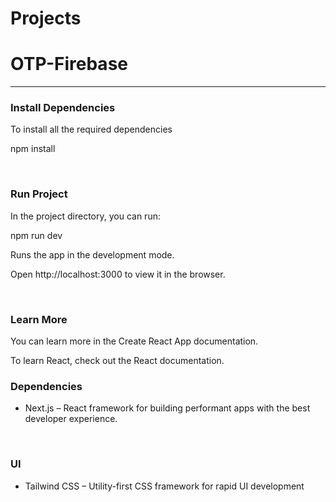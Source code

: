 # Projects
<h1>OTP-Firebase</h1>
<hr/>
<h3>Install Dependencies</h3>
<p>To install all the required dependencies</p>

<p>npm install</p>
<br/>
<h3>Run Project</h3>

<p>In the project directory, you can run:</p>
<p>npm run dev</p>
<p>Runs the app in the development mode.</p>
<p>Open http://localhost:3000 to view it in the browser.</p>
<br/>
<h3>Learn More</h3>
<p>You can learn more in the Create React App documentation.</p>

<p>To learn React, check out the React documentation.</p>

<h3>Dependencies</h3>

  <ul>
    <li>Next.js – React framework for building performant apps with the best developer experience.</li>
  </ul>


<br/>
<h3>UI</h3>

  <ul>
    <li>Tailwind CSS – Utility-first CSS framework for rapid UI development</li>
  </ul>
